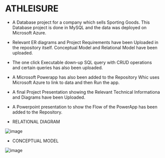 # ATHLEISURE
* A Database project for a company which sells Sporting Goods. 
  This Database project is done in MySQL and the data was deployed on Microsoft Azure. 

* Relevant ER diagrams and Project Requirements have been Uploaded in the repository itself. 
  Conceptual Model and Relational Model have been uploaded. 

* The one click Executable down-up SQL query with CRUD operations and certain queries has also been uploaded. 

* A Microsoft Powerapp has also been added to the Repository Whic uses Microsoft Azure to link to data and then Run the app. 

* A final Project Presentation showing the Relevant Technical Informationa and Diagrams have been Uploaded. 

* A Powerpoint presentation to show the Flow of the PowerApp has been added to the Repository. 

* RELATIONAL DIAGRAM 


![image](https://user-images.githubusercontent.com/54928543/132106972-b1916a04-c43c-4b3b-8626-6106d785f947.png)

* CONCEPTUAL MODEL 


![image](https://user-images.githubusercontent.com/54928543/132106935-44bdd357-347f-4996-95c0-c5b2199f5837.png)



